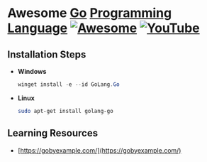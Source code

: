 # Awesome [Go](https://en.wikipedia.org/wiki/Go_(programming_language)) [Programming Language](https://go.dev/) [![Awesome](https://awesome.re/badge.svg)](https://awesome.re) [![YouTube](https://img.shields.io/badge/YouTube-%23FF0000.svg?style=for-the-badge&logo=YouTube&logoColor=white)](https://youtube.com/playlist?list=PL9V4Zu3RroiVJ54IJxdX405zajBI4amv5&si=aLEtwXN-zd3PRZtQ)
## Installation Steps
* **Windows**
  ```powershell
  winget install -e --id GoLang.Go
  ```
* **Linux**
  ```bash
  sudo apt-get install golang-go
  ```

## Learning Resources
* [https://gobyexample.com/](https://gobyexample.com/)
